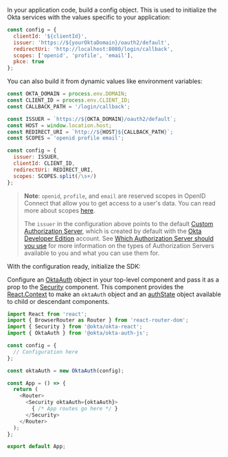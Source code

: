 
In your application code, build a config object. This is used to initialize the Okta services with the values specific to your application:

```javascript
const config = {
  clientId: '${clientId}',
  issuer: 'https://${yourOktaDomain}/oauth2/default',
  redirectUri: 'http://localhost:8080/login/callback',
  scopes: ['openid', 'profile', 'email'],
  pkce: true
};
```

You can also build it from dynamic values like environment variables:

```javascript
const OKTA_DOMAIN = process.env.DOMAIN;
const CLIENT_ID = process.env.CLIENT_ID;
const CALLBACK_PATH = '/login/callback';

const ISSUER = `https://${OKTA_DOMAIN}/oauth2/default`;
const HOST = window.location.host;
const REDIRECT_URI = `http://${HOST}${CALLBACK_PATH}`;
const SCOPES = 'openid profile email';

const config = {
  issuer: ISSUER,
  clientId: CLIENT_ID,
  redirectUri: REDIRECT_URI,
  scopes: SCOPES.split(/\s+/)
};
```

> **Note**: `openid`, `profile`, and `email` are reserved scopes in OpenID Connect that allow you to get access to a user's data. You can read more about scopes [here](/docs/reference/api/oidc/#scopes).
>
> The `issuer` in the configuration above points to the default [Custom Authorization Server](/docs/concepts/auth-servers/#custom-authorization-server),
which is created by default with the [Okta Developer Edition](https://developer.okta.com/signup/) account.
See [Which Authorization Server should you use](/docs/concepts/auth-servers/#which-authorization-server-should-you-use) for more information on the types of Authorization Servers available to you and what you can use them for.

<ApiAmProdWarning />

With the configuration ready, initialize the SDK:

Configure an [OktaAuth](https://github.com/okta/okta-auth-js) object in your top-level component and pass it as a prop to the [Security](https://github.com/okta/okta-react#security) component. This component provides the [React.Context](https://reactjs.org/docs/context.html) to make an `oktaAuth` object and an [authState](https://github.com/okta/okta-auth-js#authstatemanager) object available to child or descendant components.  

```javascript
import React from 'react';
import { BrowserRouter as Router } from 'react-router-dom';
import { Security } from '@okta/okta-react';
import { OktaAuth } from '@okta/okta-auth-js';

const config = {
  // Configuration here
};

const oktaAuth = new OktaAuth(config);

const App = () => {
  return (
    <Router>
      <Security oktaAuth={oktaAuth}>
        { /* App routes go here */ }
      </Security>
    </Router>
  );
};

export default App;
```
